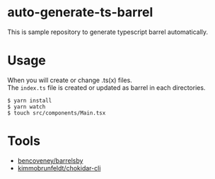 # auto-generate-ts-barrel

This is sample repository to generate typescript barrel automatically.

# Usage

When you will create or change .ts(x) files.  
The `index.ts` file is created or updated as barrel in each directories.

```
$ yarn install
$ yarn watch
$ touch src/components/Main.tsx
```

# Tools 

* [bencoveney/barrelsby](https://github.com/bencoveney/barrelsby)
* [kimmobrunfeldt/chokidar-cli](https://github.com/kimmobrunfeldt/chokidar-cli)


